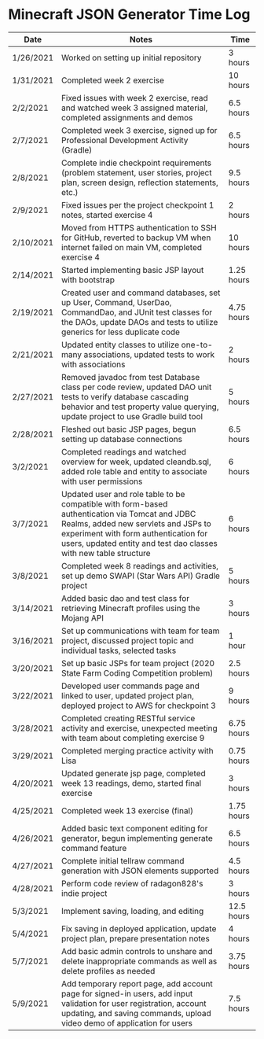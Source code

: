 # Minecraft JSON Generator Time Log  

| Date | Notes | Time |
| --- | --- | --- |
| 1/26/2021 | Worked on setting up initial repository | 3 hours |
| 1/31/2021 | Completed week 2 exercise | 10 hours |
| 2/2/2021 | Fixed issues with week 2 exercise, read and watched week 3 assigned material, completed assignments and demos | 6.5 hours |
| 2/7/2021 | Completed week 3 exercise, signed up for Professional Development Activity (Gradle) | 6.5 hours |
| 2/8/2021 | Complete indie checkpoint requirements (problem statement, user stories, project plan, screen design, reflection statements, etc.) | 9.5 hours |
| 2/9/2021 | Fixed issues per the project checkpoint 1 notes, started exercise 4 | 2 hours |
| 2/10/2021 | Moved from HTTPS authentication to SSH for GitHub, reverted to backup VM when internet failed on main VM, completed exercise 4 | 10 hours |
| 2/14/2021 | Started implementing basic JSP layout with bootstrap | 1.25 hours |
| 2/19/2021 | Created user and command databases, set up User, Command, UserDao, CommandDao, and JUnit test classes for the DAOs, update DAOs and tests to utilize generics for less duplicate code | 4.75 hours |
| 2/21/2021 | Updated entity classes to utilize one-to-many associations, updated tests to work with associations | 2 hours |
| 2/27/2021 | Removed javadoc from test Database class per code review, updated DAO unit tests to verify database cascading behavior and test property value querying, update project to use Gradle build tool | 5 hours |
| 2/28/2021 | Fleshed out basic JSP pages, begun setting up database connections | 6.5 hours |
| 3/2/2021 | Completed readings and watched overview for week, updated cleandb.sql, added role table and entity to associate with user permissions | 6 hours |
| 3/7/2021 | Updated user and role table to be compatible with form-based authentication via Tomcat and JDBC Realms, added new servlets and JSPs to experiment with form authentication for users, updated entity and test dao classes with new table structure | 6 hours |
| 3/8/2021 | Completed week 8 readings and activities, set up demo SWAPI (Star Wars API) Gradle project | 5 hours |
| 3/14/2021 | Added basic dao and test class for retrieving Minecraft profiles using the Mojang API | 3 hours |
| 3/16/2021 | Set up communications with team for team project, discussed project topic and individual tasks, selected tasks | 1 hour |
| 3/20/2021 | Set up basic JSPs for team project (2020 State Farm Coding Competition problem) | 2.5 hours |
| 3/22/2021 | Developed user commands page and linked to user, updated project plan, deployed project to AWS for checkpoint 3 | 9 hours |
| 3/28/2021 | Completed creating RESTful service activity and exercise, unexpected meeting with team about completing exercise 9 | 6.75 hours |
| 3/29/2021 | Completed merging practice activity with Lisa | 0.75 hours |
| 4/20/2021 | Updated generate jsp page, completed week 13 readings, demo, started final exercise | 3 hours |
| 4/25/2021 | Completed week 13 exercise (final) | 1.75 hours |
| 4/26/2021 | Added basic text component editing for generator, begun implementing generate command feature | 6.5 hours |
| 4/27/2021 | Complete initial tellraw command generation with JSON elements supported | 4.5 hours |
| 4/28/2021 | Perform code review of radagon828's indie project | 3 hours |
| 5/3/2021 | Implement saving, loading, and editing | 12.5 hours |
| 5/4/2021 | Fix saving in deployed application, update project plan, prepare presentation notes | 4 hours |
| 5/7/2021 | Add basic admin controls to unshare and delete inappropriate commands as well as delete profiles as needed | 3.75 hours |
| 5/9/2021 | Add temporary report page, add account page for signed-in users, add input validation for user registration, account updating, and saving commands, upload video demo of application for users | 7.5 hours |
